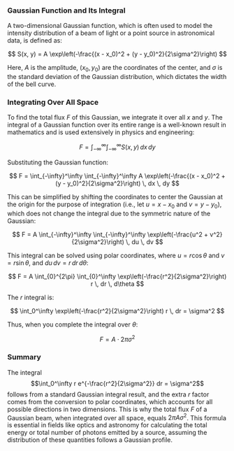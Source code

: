 ### Gaussian Function and Its Integral

A two-dimensional Gaussian function, which is often used to model the intensity distribution of a beam of light or a point source in astronomical data, is defined as:

$$
S(x, y) = A \exp\left(-\frac{(x - x_0)^2 + (y - y_0)^2}{2\sigma^2}\right)
$$

Here, $A$ is the amplitude, $(x_0, y_0)$ are the coordinates of the center, and $\sigma$ is the standard deviation of the Gaussian distribution, which dictates the width of the bell curve.

### Integrating Over All Space

To find the total flux $F$ of this Gaussian, we integrate it over all $x$ and $y$. The integral of a Gaussian function over its entire range is a well-known result in mathematics and is used extensively in physics and engineering:

$$
F = \int_{-\infty}^\infty \int_{-\infty}^\infty S(x, y) \, dx \, dy
$$

Substituting the Gaussian function:

$$
F = \int_{-\infty}^\infty \int_{-\infty}^\infty A \exp\left(-\frac{(x - x_0)^2 + (y - y_0)^2}{2\sigma^2}\right) \, dx \, dy
$$

This can be simplified by shifting the coordinates to center the Gaussian at the origin for the purpose of integration (i.e., let $u = x - x_0$ and $v = y - y_0$), which does not change the integral due to the symmetric nature of the Gaussian:

$$
F = A \int_{-\infty}^\infty \int_{-\infty}^\infty \exp\left(-\frac{u^2 + v^2}{2\sigma^2}\right) \, du \, dv
$$

This integral can be solved using polar coordinates, where $u = r\cos\theta$ and $v = r\sin\theta$, and $du\, dv = r\, dr\, d\theta$:

$$
F = A \int_{0}^{2\pi} \int_{0}^\infty \exp\left(-\frac{r^2}{2\sigma^2}\right) r \, dr \, d\theta
$$

The $r$ integral is:

$$
\int_0^\infty \exp\left(-\frac{r^2}{2\sigma^2}\right) r \, dr = \sigma^2
$$

Thus, when you complete the integral over $\theta$:

$$
F = A \cdot 2\pi \sigma^2
$$

### Summary

The integral $$\int_0^\infty r e^{-\frac{r^2}{2\sigma^2}} dr = \sigma^2$$ follows from a standard Gaussian integral result, and the extra $r$ factor comes from the conversion to polar coordinates, which accounts for all possible directions in two dimensions. This is why the total flux $F$ of a Gaussian beam, when integrated over all space, equals $2\pi A \sigma^2$. This formula is essential in fields like optics and astronomy for calculating the total energy or total number of photons emitted by a source, assuming the distribution of these quantities follows a Gaussian profile.
